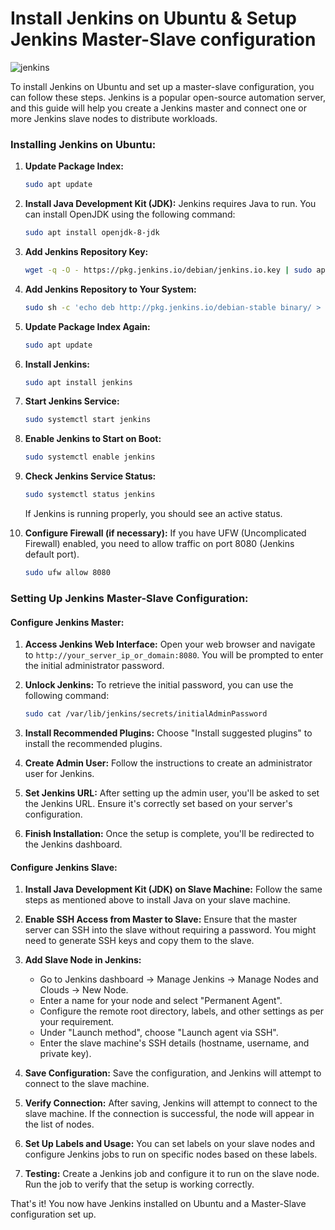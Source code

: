 # Install Jenkins on Ubuntu & Setup Jenkins Master-Slave configuration

![jenkins](https://imgur.com/d4TaKyx.png)

To install Jenkins on Ubuntu and set up a master-slave configuration, you can follow these steps. Jenkins is a popular open-source automation server, and this guide will help you create a Jenkins master and connect one or more Jenkins slave nodes to distribute workloads.

### Installing Jenkins on Ubuntu:

1. **Update Package Index:**
   ```bash
   sudo apt update
   ```

2. **Install Java Development Kit (JDK):**
   Jenkins requires Java to run. You can install OpenJDK using the following command:
   ```bash
   sudo apt install openjdk-8-jdk
   ```

3. **Add Jenkins Repository Key:**
   ```bash
   wget -q -O - https://pkg.jenkins.io/debian/jenkins.io.key | sudo apt-key add -
   ```

4. **Add Jenkins Repository to Your System:**
   ```bash
   sudo sh -c 'echo deb http://pkg.jenkins.io/debian-stable binary/ > /etc/apt/sources.list.d/jenkins.list'
   ```

5. **Update Package Index Again:**
   ```bash
   sudo apt update
   ```

6. **Install Jenkins:**
   ```bash
   sudo apt install jenkins
   ```

7. **Start Jenkins Service:**
   ```bash
   sudo systemctl start jenkins
   ```

8. **Enable Jenkins to Start on Boot:**
   ```bash
   sudo systemctl enable jenkins
   ```

9. **Check Jenkins Service Status:**
   ```bash
   sudo systemctl status jenkins
   ```

   If Jenkins is running properly, you should see an active status.

10. **Configure Firewall (if necessary):**
    If you have UFW (Uncomplicated Firewall) enabled, you need to allow traffic on port 8080 (Jenkins default port).
    ```bash
    sudo ufw allow 8080
    ```

### Setting Up Jenkins Master-Slave Configuration:

#### Configure Jenkins Master:

1. **Access Jenkins Web Interface:**
   Open your web browser and navigate to `http://your_server_ip_or_domain:8080`. You will be prompted to enter the initial administrator password.

2. **Unlock Jenkins:**
   To retrieve the initial password, you can use the following command:
   ```bash
   sudo cat /var/lib/jenkins/secrets/initialAdminPassword
   ```

3. **Install Recommended Plugins:**
   Choose "Install suggested plugins" to install the recommended plugins.

4. **Create Admin User:** 
   Follow the instructions to create an administrator user for Jenkins.

5. **Set Jenkins URL:**
   After setting up the admin user, you'll be asked to set the Jenkins URL. Ensure it's correctly set based on your server's configuration.

6. **Finish Installation:**
   Once the setup is complete, you'll be redirected to the Jenkins dashboard.

#### Configure Jenkins Slave:

1. **Install Java Development Kit (JDK) on Slave Machine:**
   Follow the same steps as mentioned above to install Java on your slave machine.

2. **Enable SSH Access from Master to Slave:**
   Ensure that the master server can SSH into the slave without requiring a password. You might need to generate SSH keys and copy them to the slave.

3. **Add Slave Node in Jenkins:**
   - Go to Jenkins dashboard -> Manage Jenkins -> Manage Nodes and Clouds -> New Node.
   - Enter a name for your node and select "Permanent Agent".
   - Configure the remote root directory, labels, and other settings as per your requirement.
   - Under "Launch method", choose "Launch agent via SSH".
   - Enter the slave machine's SSH details (hostname, username, and private key).

4. **Save Configuration:**
   Save the configuration, and Jenkins will attempt to connect to the slave machine.

5. **Verify Connection:**
   After saving, Jenkins will attempt to connect to the slave machine. If the connection is successful, the node will appear in the list of nodes.

6. **Set Up Labels and Usage:**
   You can set labels on your slave nodes and configure Jenkins jobs to run on specific nodes based on these labels.

7. **Testing:**
   Create a Jenkins job and configure it to run on the slave node. Run the job to verify that the setup is working correctly.

That's it! You now have Jenkins installed on Ubuntu and a Master-Slave configuration set up.
